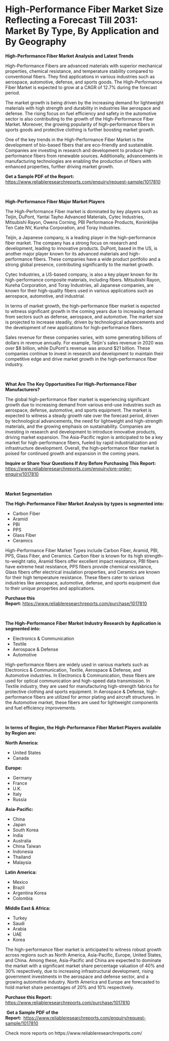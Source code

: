 <p><h1>High-Performance Fiber Market Size Reflecting a Forecast Till 2031: Market By Type, By Application and By Geography</h1></p><p><strong>High-Performance Fiber Market Analysis and Latest Trends</strong></p>
<p><p>High-Performance Fibers are advanced materials with superior mechanical properties, chemical resistance, and temperature stability compared to conventional fibers. They find applications in various industries such as aerospace, automotive, defense, and sports goods. The High-Performance Fiber Market is expected to grow at a CAGR of 12.7% during the forecast period. </p><p>The market growth is being driven by the increasing demand for lightweight materials with high strength and durability in industries like aerospace and defense. The rising focus on fuel efficiency and safety in the automotive sector is also contributing to the growth of the High-Performance Fiber Market. Moreover, the growing popularity of high-performance fibers in sports goods and protective clothing is further boosting market growth.</p><p>One of the key trends in the High-Performance Fiber Market is the development of bio-based fibers that are eco-friendly and sustainable. Companies are investing in research and development to produce high-performance fibers from renewable sources. Additionally, advancements in manufacturing technologies are enabling the production of fibers with enhanced properties, further driving market growth.</p></p>
<p><strong>Get a Sample PDF of the Report:&nbsp;</strong> <a href="https://www.reliableresearchreports.com/enquiry/request-sample/1017810">https://www.reliableresearchreports.com/enquiry/request-sample/1017810</a></p>
<p>&nbsp;</p>
<p><strong>High-Performance Fiber Major Market Players</strong></p>
<p><p>The High-Performance Fiber market is dominated by key players such as Teijin, DuPont, Yantai Tayho Advanced Materials, Cytec Industries, Mitsubishi Rayon, Owens Corning, PBI Performance Products, Koninklijke Ten Cate NV, Kureha Corporation, and Toray Industries. </p><p>Teijin, a Japanese company, is a leading player in the high-performance fiber market. The company has a strong focus on research and development, leading to innovative products. DuPont, based in the US, is another major player known for its advanced materials and high-performance fibers. These companies have a wide product portfolio and a strong global presence, contributing significantly to the market growth.</p><p>Cytec Industries, a US-based company, is also a key player known for its high-performance composite materials, including fibers. Mitsubishi Rayon, Kureha Corporation, and Toray Industries, all Japanese companies, are known for their high-quality fibers used in various applications such as aerospace, automotive, and industrial.</p><p>In terms of market growth, the high-performance fiber market is expected to witness significant growth in the coming years due to increasing demand from sectors such as defense, aerospace, and automotive. The market size is projected to increase steadily, driven by technological advancements and the development of new applications for high-performance fibers.</p><p>Sales revenue for these companies varies, with some generating billions of dollars in revenue annually. For example, Teijin's sales revenue in 2020 was over $8 billion, while DuPont's revenue was around $21 billion. These companies continue to invest in research and development to maintain their competitive edge and drive market growth in the high-performance fiber industry.</p></p>
<p>&nbsp;</p>
<p><strong>What Are The Key Opportunities For High-Performance Fiber Manufacturers?</strong></p>
<p><p>The global high-performance fiber market is experiencing significant growth due to increasing demand from various end-use industries such as aerospace, defense, automotive, and sports equipment. The market is expected to witness a steady growth rate over the forecast period, driven by technological advancements, the need for lightweight and high-strength materials, and the growing emphasis on sustainability. Companies are investing in research and development to introduce innovative products, driving market expansion. The Asia-Pacific region is anticipated to be a key market for high-performance fibers, fueled by rapid industrialization and infrastructure development. Overall, the high-performance fiber market is poised for continued growth and expansion in the coming years.</p></p>
<p><strong>Inquire or Share Your Questions If Any Before Purchasing This Report:</strong> <a href="https://www.reliableresearchreports.com/enquiry/pre-order-enquiry/1017810">https://www.reliableresearchreports.com/enquiry/pre-order-enquiry/1017810</a></p>
<p>&nbsp;</p>
<p><strong>Market Segmentation</strong></p>
<p><strong>The High-Performance Fiber Market Analysis by types is segmented into:</strong></p>
<p><ul><li>Carbon Fiber</li><li>Aramid</li><li>PBI</li><li>PPS</li><li>Glass Fiber</li><li>Ceramics</li></ul></p>
<p><p>High-Performance Fiber Market Types include Carbon Fiber, Aramid, PBI, PPS, Glass Fiber, and Ceramics. Carbon fiber is known for its high strength-to-weight ratio, Aramid fibers offer excellent impact resistance, PBI fibers have extreme heat resistance, PPS fibers provide chemical resistance, Glass fibers offer electrical insulation properties, and Ceramics are known for their high temperature resistance. These fibers cater to various industries like aerospace, automotive, defense, and sports equipment due to their unique properties and applications.</p></p>
<p><strong>Purchase this Report:&nbsp;</strong><a href="https://www.reliableresearchreports.com/purchase/1017810">https://www.reliableresearchreports.com/purchase/1017810</a></p>
<p>&nbsp;</p>
<p><strong>The High-Performance Fiber Market Industry Research by Application is segmented into:</strong></p>
<p><ul><li>Electronics & Communication</li><li>Textile</li><li>Aerospace & Defense</li><li>Automotive</li></ul></p>
<p><p>High-performance fibers are widely used in various markets such as Electronics & Communication, Textile, Aerospace & Defense, and Automotive industries. In Electronics & Communication, these fibers are used for optical communication and high-speed data transmission. In Textile industry, they are used for manufacturing high-strength fabrics for protective clothing and sports equipment. In Aerospace & Defense, high-performance fibers are utilized for armor plating and aircraft structures. In the Automotive market, these fibers are used for lightweight components and fuel efficiency improvements.</p></p>
<p>&nbsp;</p>
<p><strong>In terms of Region, the High-Performance Fiber Market Players available by Region are:</strong></p>
<p>
    <p> <strong> North America: </strong>
        <ul>
            <li>United States</li>
            <li>Canada</li>
        </ul>
        </p> 
    <p> <strong> Europe: </strong>
        <ul>
            <li>Germany</li>
            <li>France</li>
            <li>U.K.</li>
            <li>Italy</li>
            <li>Russia</li>
        </ul>
        </p> 
    <p> <strong> Asia-Pacific: </strong>
        <ul>
            <li>China</li>
            <li>Japan</li>
            <li>South Korea</li>
            <li>India</li>
            <li>Australia</li>
            <li>China Taiwan</li>
            <li>Indonesia</li>
            <li>Thailand</li>
            <li>Malaysia</li>
        </ul>
        </p> 
    <p> <strong> Latin America: </strong>
        <ul>
            <li>Mexico</li>
            <li>Brazil</li>
            <li>Argentina Korea</li>
            <li>Colombia</li>
        </ul>
        </p> 
    <p> <strong> Middle East & Africa: </strong>
        <ul>
            <li>Turkey</li>
            <li>Saudi</li>
            <li>Arabia</li>
            <li>UAE</li>
            <li>Korea</li>
        </ul>
    </p>
    </p>
<p><p>The high-performance fiber market is anticipated to witness robust growth across regions such as North America, Asia-Pacific, Europe, United States, and China. Among these, Asia-Pacific and China are expected to dominate the market with a significant market share percentage valuation of 40% and 30% respectively, due to increasing infrastructural development, rising government investments in the aerospace and defense sector, and a growing automotive industry. North America and Europe are forecasted to hold market share percentages of 20% and 10% respectively.</p></p>
<p><strong>Purchase this Report: </strong><a href="https://www.reliableresearchreports.com/purchase/1017810">https://www.reliableresearchreports.com/purchase/1017810</a></p>
<p>&nbsp;<strong>Get a Sample PDF of the Report:&nbsp;&nbsp;</strong><a href="https://www.reliableresearchreports.com/enquiry/request-sample/1017810">https://www.reliableresearchreports.com/enquiry/request-sample/1017810</a></p>
<p><strong></strong></p>
<p>Check more reports on https://www.reliableresearchreports.com/</p>
